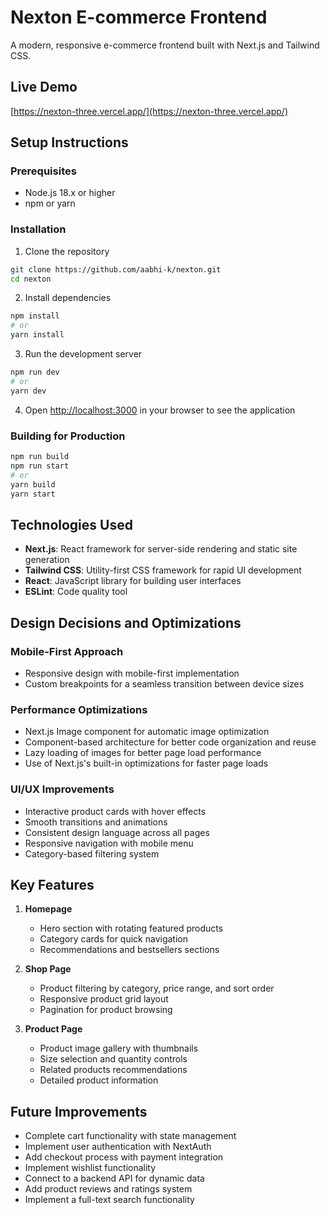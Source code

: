# Nexton E-commerce Frontend

A modern, responsive e-commerce frontend built with Next.js and Tailwind CSS.

## Live Demo
[https://nexton-three.vercel.app/](https://nexton-three.vercel.app/)


## Setup Instructions

### Prerequisites
- Node.js 18.x or higher
- npm or yarn

### Installation

1. Clone the repository
```bash
git clone https://github.com/aabhi-k/nexton.git
cd nexton
```

2. Install dependencies
```bash
npm install
# or
yarn install
```

3. Run the development server
```bash
npm run dev
# or
yarn dev
```

4. Open [http://localhost:3000](http://localhost:3000) in your browser to see the application

### Building for Production

```bash
npm run build
npm run start
# or
yarn build
yarn start
```

## Technologies Used

- **Next.js**: React framework for server-side rendering and static site generation
- **Tailwind CSS**: Utility-first CSS framework for rapid UI development
- **React**: JavaScript library for building user interfaces
- **ESLint**: Code quality tool

## Design Decisions and Optimizations

### Mobile-First Approach
- Responsive design with mobile-first implementation
- Custom breakpoints for a seamless transition between device sizes

### Performance Optimizations
- Next.js Image component for automatic image optimization
- Component-based architecture for better code organization and reuse
- Lazy loading of images for better page load performance
- Use of Next.js's built-in optimizations for faster page loads

### UI/UX Improvements
- Interactive product cards with hover effects
- Smooth transitions and animations
- Consistent design language across all pages
- Responsive navigation with mobile menu
- Category-based filtering system


## Key Features

1. **Homepage**
   - Hero section with rotating featured products
   - Category cards for quick navigation
   - Recommendations and bestsellers sections

2. **Shop Page**
   - Product filtering by category, price range, and sort order
   - Responsive product grid layout
   - Pagination for product browsing

3. **Product Page**
   - Product image gallery with thumbnails
   - Size selection and quantity controls
   - Related products recommendations
   - Detailed product information


## Future Improvements

- Complete cart functionality with state management
- Implement user authentication with NextAuth
- Add checkout process with payment integration
- Implement wishlist functionality
- Connect to a backend API for dynamic data
- Add product reviews and ratings system
- Implement a full-text search functionality

